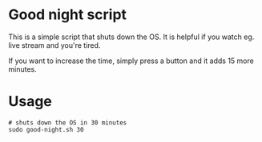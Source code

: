 # Good night script

This is a simple script that shuts down the OS. It is helpful if you watch eg. live stream and you're tired.

If you want to increase the time, simply press a button and it adds 15 more minutes.

# Usage

```
# shuts down the OS in 30 minutes
sudo good-night.sh 30
```
